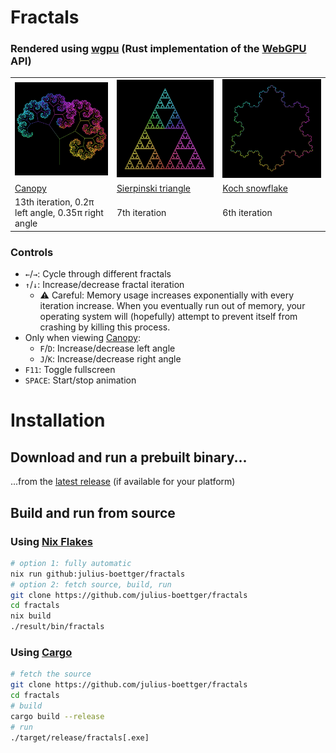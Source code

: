 # Fractals
### Rendered using [wgpu](https://wgpu.rs/) (Rust implementation of the [WebGPU](https://www.w3.org/TR/webgpu/) API)

<table>
  <tr>
    <td><img src=".github/assets/canopy.png"/></th>
    <td><img src=".github/assets/sierpinski_triangle.png"/></th>
    <td><img src=".github/assets/koch_snowflake.png"/></th>
  </tr>
  <tr>
    <td><a href="https://en.wikipedia.org/wiki/Fractal_canopy">Canopy</a></td>
    <td><a href="https://en.wikipedia.org/wiki/Sierpi%C5%84ski_triangle">Sierpinski triangle</a></td>
    <td><a href="https://en.wikipedia.org/wiki/Koch_snowflake">Koch snowflake</a></td>
  </tr>
  <tr>
    <td>13th iteration, 0.2π left angle, 0.35π right angle</td>
    <td>7th iteration</td>
    <td>6th iteration</td>
  </tr>
</table>

### Controls

- `←`/`→`: Cycle through different fractals
- `↑`/`↓`: Increase/decrease fractal iteration
  - ⚠️ Careful: Memory usage increases exponentially with every iteration increase. When you eventually run out of memory, your operating system will (hopefully) attempt to prevent itself from crashing by killing this process.
- Only when viewing [Canopy](https://en.wikipedia.org/wiki/Fractal_canopy):
  - `F`/`D`: Increase/decrease left angle
  - `J`/`K`: Increase/decrease right angle
- `F11`: Toggle fullscreen
- `SPACE`: Start/stop animation

# Installation

## Download and run a prebuilt binary...

...from the [latest release](https://github.com/julius-boettger/fractals/releases/latest) (if available for your platform)

## Build and run from source

### Using [Nix Flakes](https://wiki.nixos.org/wiki/Flakes)
```sh
# option 1: fully automatic
nix run github:julius-boettger/fractals
# option 2: fetch source, build, run
git clone https://github.com/julius-boettger/fractals
cd fractals
nix build
./result/bin/fractals
```

### Using [Cargo](https://doc.rust-lang.org/cargo/getting-started/installation.html)
```sh
# fetch the source
git clone https://github.com/julius-boettger/fractals
cd fractals
# build
cargo build --release
# run
./target/release/fractals[.exe]
```
